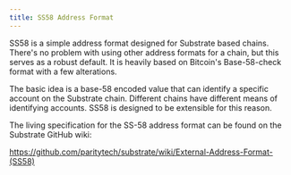 ```yaml
---
title: SS58 Address Format
---
```


SS58 is a simple address format designed for Substrate based chains. There's no problem with using other address formats for a chain, but this serves as a robust default. It is heavily based on Bitcoin's Base-58-check format with a few alterations.

The basic idea is a base-58 encoded value that can identify a specific account on the Substrate chain. Different chains have different means of identifying accounts. SS58 is designed to be extensible for this reason.

The living specification for the SS-58 address format can be found on the Substrate GitHub wiki:

https://github.com/paritytech/substrate/wiki/External-Address-Format-(SS58)
